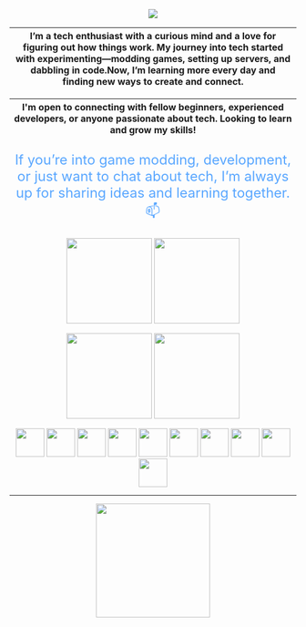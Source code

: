 <p align="center">
  <img src="https://readme-typing-svg.herokuapp.com??font=Montserrat&weight=600&size=32&duration=3000&color=2DBA4E&center=true&vCenter=true&width=750&lines=Hi+there!+%F0%9F%91%8B;I'm+Mihai;Welcome+to+my+Github+profile!;I'm+a+tech+enthusiast+and+code+explorer." />
</p>


|I’m a tech enthusiast with a curious mind and a love for figuring out how things work. My journey into tech started with experimenting—modding games, setting up servers, and dabbling in code.Now, I’m learning more every day and finding new ways to create and connect. |
| --- |


<p align="center">


|I'm open to connecting with fellow beginners, experienced developers, or anyone passionate about tech. Looking to learn and grow my skills!|
| --- |
</p>
<p align="center" style="font-size: 24px; color: #58A6FF; animation: fadeIn 3s ease-out;">
  If you’re into game modding, development, or just want to chat about tech, I’m always up for sharing ideas and learning together.📫
</p>

<p align="center">
  <img src="https://github-readme-stats.vercel.app/api?username=mihaicm93&show_icons=true&theme=github_dark&hide_border=true" style="height: 150px; width: auto;" />
  <img src="https://github-profile-summary-cards.vercel.app/api/cards/profile-details?username=mihaicm93&theme=transparent&hide_border=true" style="height: 150px; width: auto;" />
</p>

<p align="center">
  <img src="https://github-readme-stats.vercel.app/api/top-langs/?username=mihaicm93&layout=donut&theme=github_dark&hide_border=true" style="height: 150px; width: auto;" />
  <img src="https://streak-stats.demolab.com?user=mihaicm93&theme=transparent&hide_border=true" style="height: 150px; width: auto;" />
</p>






<p align="center">
  <img src="https://skillicons.dev/icons?i=html" width="50" />
  <img src="https://skillicons.dev/icons?i=css" width="50" />
  <img src="https://skillicons.dev/icons?i=js" width="50" />
  <img src="https://skillicons.dev/icons?i=python" width="50" />
  <img src="https://skillicons.dev/icons?i=react" width="50" />
  <img src="https://skillicons.dev/icons?i=nextjs" width="50" />
  <img src="https://skillicons.dev/icons?i=vercel" width="50" />
  <img src="https://skillicons.dev/icons?i=dotnet" width="50" />
  <img src="https://skillicons.dev/icons?i=blazor" width="50" />
  <img src="https://skillicons.dev/icons?i=csharp" width="50" />
</p>


***

<p align="center">
<img src="https://i.imgur.com/BoCu2Ve.gif?raw=true" width="200" align="center" />
</p>

</style>

